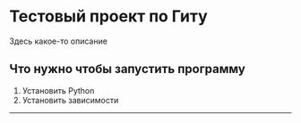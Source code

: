 # Тестовый проект по Гиту

Здесь какое-то описание

## Что нужно чтобы запустить программу

1. Установить Python
2. Установить зависимости

-------------------------------